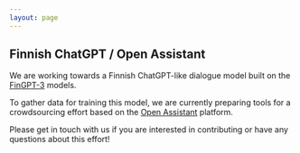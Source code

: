 ```yaml
---
layout: page
---
```


## Finnish ChatGPT / Open Assistant

We are working towards a Finnish ChatGPT-like dialogue model built on
the [FinGPT-3](gpt3-finnish) models.

To gather data for training this model, we are currently preparing
tools for a crowdsourcing effort based on the
[Open Assistant](https://open-assistant.io/) platform.

Please get in touch with us if you are interested in contributing or
have any questions about this effort!
